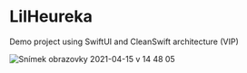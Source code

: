 # LilHeureka
Demo project using SwiftUI and CleanSwift architecture (VIP)

![Snímek obrazovky 2021-04-15 v 14 48 05](https://user-images.githubusercontent.com/37072498/114871676-d1f76100-9df9-11eb-9a76-561f0f6dbdc5.png)
